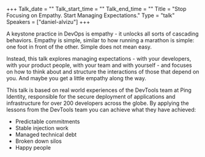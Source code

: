 +++
Talk_date = ""
Talk_start_time = ""
Talk_end_time = ""
Title = "Stop Focusing on Empathy. Start Managing Expectations."
Type = "talk"
Speakers = ["daniel-alvizu"]
+++



A keystone practice in DevOps is empathy - it unlocks all sorts of cascading behaviors. Empathy is simple, similar to how running a marathon is simple: one foot in front of the other. Simple does not mean easy.

Instead, this talk explores managing expectations - with your developers, with your product people, with your team and with yourself - and focuses on how to think about and structure the interactions of those that depend on you. And maybe you get a little empathy along the way.

This talk is based on real world experiences of the DevTools team at Ping Identity, responsible for the secure deployment of applications and infrastructure for over 200 developers across the globe. By applying the lessons from the DevTools team you can achieve what they have achieved:

- Predictable commitments
- Stable injection work
- Managed technical debt
- Broken down silos
- Happy people


